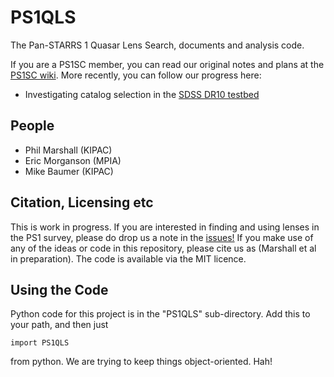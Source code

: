 # PS1QLS

The Pan-STARRS 1 Quasar Lens Search, documents and analysis code.

If you are a PS1SC member, you can read our original notes and plans at the [PS1SC
wiki](http://ps1sc.ifa.hawaii.edu/PS1wiki/index.php/PS1QLS). More recently, you can follow our progress here:

* Investigating catalog selection in the [SDSS DR10 testbed](https://github.com/drphilmarshall/PS1QLS/blob/master/PROJECTS/SDSS/README.md)
 
## People

* Phil Marshall (KIPAC)
* Eric Morganson (MPIA)
* Mike Baumer (KIPAC)

## Citation, Licensing etc

This is work in progress. If you are interested in finding and using lenses in the PS1 survey, please do drop us a note in the [issues!](https://github.com/drphilmarshall/PS1QLS/issues) If you make use of any of the ideas or code in this repository, please cite us as (Marshall et al in preparation). The code is available via the MIT licence.

## Using the Code

Python code for this project is in the "PS1QLS" sub-directory. Add this to your path, and then just

    import PS1QLS

from python. We are trying to keep things object-oriented. Hah!
